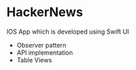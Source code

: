 # HackerNews
IOS App which is developed using Swift UI
 - Observer pattern
 - API implementation
 - Table Views
